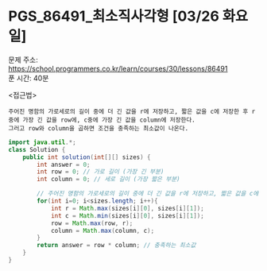 #  PGS_86491_최소직사각형 [03/26 화요일] </br>
문제 주소: https://school.programmers.co.kr/learn/courses/30/lessons/86491 </br>
푼 시간: 40분 </br>

<접근법>
```
주어진 명함의 가로세로의 길이 중에 더 긴 값을 r에 저장하고, 짧은 값을 c에 저장한 후 r중에 가장 긴 값을 row에, c중에 가장 긴 값을 column에 저장한다.
그러고 row와 column을 곱하면 조건을 충족하는 최소값이 나온다.
```


```java
import java.util.*;
class Solution {
    public int solution(int[][] sizes) {
        int answer = 0;
        int row = 0; // 가로 길이 (가장 긴 부분)
        int column = 0; // 세로 길이 (가장 짧은 부분)

        // 주어진 명함의 가로세로의 길이 중에 더 긴 값을 r에 저장하고, 짧은 값을 c에 저장한 후 r중에 가장 긴 값을 row에, c중에 가장 긴 값을 column에 저장한다.
        for(int i=0; i<sizes.length; i++){
            int r = Math.max(sizes[i][0], sizes[i][1]);
            int c = Math.min(sizes[i][0], sizes[i][1]);
            row = Math.max(row, r);
            column = Math.max(column, c);
        }
        return answer = row * column; // 충족하는 최소값
    }
}
```